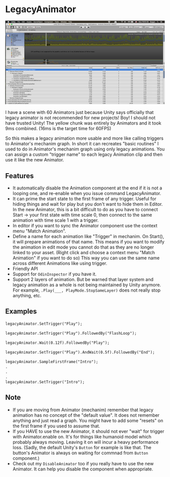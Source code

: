 # LegacyAnimator

![screenshot](ss.png)

I have a scene with 60 Animators just because Unity says officially that legacy animator is not recommended for new projects! Boy! I should not have trusted Unity! The yellow chunk was entirely by Animators and it took 9ms combined. (16ms is the target time for 60FPS)

So this makes a legacy animation more usable and more like calling triggers to Animator's mechanim graph. In short it can recreates "basic routines" I used to do in Animator's mechanim graph using only legacy animations. You can assign a custom "trigger name" to each legacy Animation clip and then use it like the new Animator.

## Features

- It automatically disable the Animation component at the end if it is not a looping one, and re-enable when you issue command LegacyAnimator.
- It can prime the start state to the first frame of any trigger. Useful for hiding things and wait for play but you don't want to hide them in Editor. In the new Animator, this is a bit difficult to do as you have to connect Start -> your first state with time scale 0, then connect to the same animation with time scale 1 with a trigger.
- In editor if you want to sync the Animator component use the context menu "Match Animation".
- Define a name for each animation like "Trigger" in mechanim. On Start(), it will prepare animations of that name. This means if you want to modify the animation in edit mode you cannot do that as they are no longer linked to your asset. (Right click and choose a context menu "Match Animation" if you want to do so) This way you can use the same name across different Animations like using trigger.
- Friendly API
- Support for `OdinInspector` if you have it.
- Support 2 layers of animation. But be warned that layer system and legacy animation as a whole is not being maintained by Unity anymore. For example, `.Play(___, PlayMode.StopSameLayer)` does not really stop anything, etc.

## Examples

```
legacyAnimator.SetTrigger("Play");
```

```
legacyAnimator.SetTrigger("Play").FollowedBy("FlashLoop");
```

```
legacyAnimator.Wait(0.12f).FollowedBy("Play");
```

```
legacyAnimator.SetTrigger("Play").AndWait(0.5f).FollowedBy("End");
```

```
legacyAnimator.SampleFirstFrame("Intro");
.
.
.
legacyAnimator.SetTrigger("Intro");
```


## Note

- If you are moving from Animator (mechanim) remember that legacy animation has no concept of the "default value". It does not remember anything and just read a graph. You might have to add some "resets" on the first frame if you used to assume that.
- If you HAVE to use the new Animator, it should not ever "wait" for trigger with Animator.enable on. It's for things like humanoid model which probably always moving. Leaving it on will incur a heavy performance loss. (Sadly, the default Unity's `Button` for example is like that. The button's Animator is always on waiting for commnad from `Button` component.)
- Check out my `DisableAnimator` too if you really have to use the new Animator. It can help you disable the component when appropriate.
